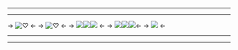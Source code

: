 ***
***
-> ![♡](https://media.discordapp.net/attachments/1094616804535582782/1125440171492507748/Untitled541_20230703155721.png?width=1440&height=84) <-
-> ![♡](https://media.discordapp.net/attachments/1094616804535582782/1125439167636176926/Untitled539_20230703155318.png?width=1440&height=480) <-
-> [![](https://media.discordapp.net/attachments/1094616804535582782/1125444051538296932/Untitled543_20230703161158.png?width=450&height=450)](/AngiesPixels)[![](https://media.discordapp.net/attachments/1094616804535582782/1125444505567494294/Untitled544_20230703161435.png?width=450&height=450)](/AngiesDividers)[![](https://media.discordapp.net/attachments/1094616804535582782/1125444946434981918/Untitled545_20230703161618.png?width=450&height=450)](/AngiesButtons) <-
-> [![](https://media.discordapp.net/attachments/1094616804535582782/1125446444015431872/Untitled546_20230703162216.png?width=450&height=450)](/AngiesBlinkies)[![](https://media.discordapp.net/attachments/1094616804535582782/1125447001899814983/Untitled547_20230703162427.png?width=450&height=450)](/AngiesGifs)[![](https://media.discordapp.net/attachments/1094616804535582782/1125447305655496875/Untitled548_20230703162544.png?width=450&height=450)](/AngiesMisc)<-
-> ![](https://media.discordapp.net/attachments/1094616804535582782/1125440356356460595/Untitled541_20230703155807.png?width=1440&height=84) <-
***
***